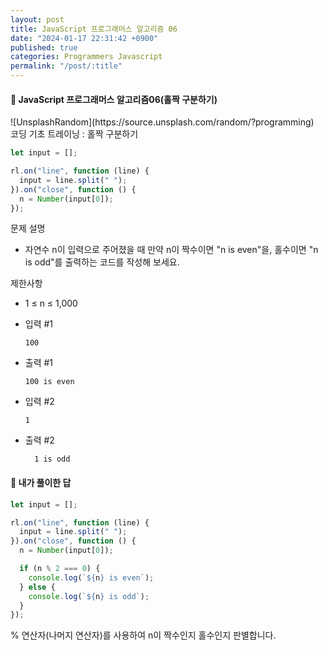 ```yaml
---
layout: post
title: JavaScript 프로그래머스 알고리즘 06
date: "2024-01-17 22:31:42 +0900"
published: true
categories: Programmers Javascript
permalink: "/post/:title"
---
```


<h4>🤭 JavaScript 프로그래머스 알고리즘06(홀짝 구분하기)</h4>
![UnsplashRandom](https://source.unsplash.com/random/?programming)

<br>
코딩 기초 트레이닝 : 홀짝 구분하기

```javascript
let input = [];

rl.on("line", function (line) {
  input = line.split(" ");
}).on("close", function () {
  n = Number(input[0]);
});
```

문제 설명

- 자연수 n이 입력으로 주어졌을 때 만약 n이 짝수이면 "n is even"을, 홀수이면 "n is odd"를 출력하는 코드를 작성해 보세요.

제한사항

- 1 ≤ n ≤ 1,000

- 입력 #1

      100

- 출력 #1

      100 is even

- 입력 #2

      1

- 출력 #2

        1 is odd

<h4>🤭 내가 풀이한 답</h4>

```javascript
let input = [];

rl.on("line", function (line) {
  input = line.split(" ");
}).on("close", function () {
  n = Number(input[0]);

  if (n % 2 === 0) {
    console.log(`${n} is even`);
  } else {
    console.log(`${n} is odd`);
  }
});
```

% 연산자(나머지 연산자)를 사용하여 n이 짝수인지 홀수인지 판별합니다.
